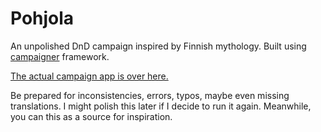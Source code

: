 # Pohjola
An unpolished  DnD campaign inspired by Finnish mythology. Built using [campaigner](https://github.com/jjaanila/campaigner) framework.

[The actual campaign app is over here.](https://jjaanila.github.io/pohjola/)

Be prepared for inconsistencies, errors, typos, maybe even missing translations. I might polish this later if I decide to run it again. Meanwhile, you can this as a source for inspiration.
